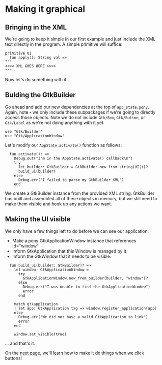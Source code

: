 # Making it graphical

## Bringing in the XML

We're going to keep it simple in our first example and just include the XML
text directly in the program.  A simple primitive will suffice:

```pony
primitive UI
  fun apply(): String val =>
"""
<<<< XML GOES HERE >>>>
"""
```

Now let's do something with it.

## Bulding the GtkBuilder

Go ahead and add our new dependencies at the top of `app_state.pony`.  Again,
note - we only include these subpackages if we're going to directly access
those objects.  Note we do not include `Gtk/Box`, `Gtk/Button`, or `Gtk/Label`
as we're not doing anything with it yet.

```pony
use "Gtk/Builder"
use "Gtk/ApplicationWindow"
```
Let's modify our `AppState.activate()` function as follows:

```pony
  fun activate(): =>
    Debug.out("I'm in the AppState.activate() callback\n")
    try
      let builder: GtkBuilder = GtkBuilder.new_from_string(UI())?
      build_ui(builder)
    else
      Debug.err("I failed to parse my GtkBuilder XML")
    end
```

We create a GtkBuilder instance from the provided XML string.  GtkBuilder
has built and assembled all of these objects in memory, but we still need
to make them visible and hook up any actions we want.

## Making the UI visible

We only have a few things left to do before we can see our application:

- Make a pony GtkApplicationWindow instance that references id="window"
- Inform GtkApplication that this Window is managed by it.
- Inform the GtkWindow that it needs to be visible.

```pony
  fun build_ui(builder: GtkBuilder)? =>
    let window: GtkApplicationWindow =
      try
        GtkApplicationWindow.new_from_builder(builder, "window")?
      else
        Debug.err("I was unable to find the GtkApplicationWindow")
        error
      end

    match gtkapplication
    | let app: GtkApplication tag => window.register_application(app)
    else
      Debug.err("We did not have a valid GtkApplication to link")
      error
    end

    window.set_visible(true)
```

... and that's it.

On the [next page](README_03.md), we'll learn how to make it do things when we click buttons!
